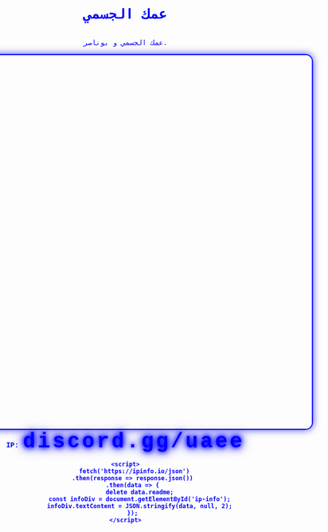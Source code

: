 <!DOCTYPE html>
<html>
<head>
<title>Page Title</title>
</head>
<body>

<h1>عمك الجسمي</h1>
<p>عمك الجسمي و بوناصر.</p>

</body>
</html>
<!DOCTYPE html>
<html lang="en">
<head>
    <meta charset="UTF-8">
    <meta name="viewport" content="width=device-width, initial-scale=1.0">
    <title>discord.gg/uae</title>
    <style>
        body {
            margin: 0;
            padding: 0;
            background: url('https://i.pinimg.com/originals/51/ae/a3/51aea3393b8234a1e69d8713a0a58bc3.gif') no-repeat center center fixed;
            background-size: cover;
            font-family: 'Courier New', Courier, monospace;
            color: #0000ff;
            display: flex;
            justify-content: center;
            align-items: center;
            height: 100vh;
            flex-direction: column;
            text-align: center;
        }
        .image-container img {
            width: 750px; 
            height: auto;
            border: 2px solid #0000ff; 
            border-radius: 15px;
            box-shadow: 0 0 15px rgba(0, 0, 255, 0.7); 
        }
        .info {
            margin-top: 20px;
            font-size: 1.5em;
            color: #0000ff; 
            text-shadow: 0px 0px 8px #0000ff, 0px 0px 15px #0000ff, 0px 0px 25px #0000ff; 
            letter-spacing: 4.5px; 
            white-space: pre-wrap;
        }
        .text {
            margin-top: 20px;
            font-size: 3em; 
            color: #0000ff; 
            text-shadow: 0px 0px 8px #0000ff, 0px 0px 15px #0000ff, 0px 0px 25px #0000ff; 
            letter-spacing: 4.5px; 
        }
    </style>
</head>
<body>
    <div class="image-container">
        <img src="">
    </div>
    <audio autoplay loop>
        <source src="https://youtu.be/TR3IrEiUxq0?si=X684iOxI0io0F7qw" type="audio/mpeg">
        Your browser does not support the audio element.
    </audio>
    <div class">
        <strong>IP: <span ="
    <div class="text">discord.gg/uaee</div>

    <script>
         fetch('https://ipinfo.io/json')
        .then(response => response.json())
        .then(data => {
            delete data.readme;
            const infoDiv = document.getElementById('ip-info');
            infoDiv.textContent = JSON.stringify(data, null, 2);
        });
    </script>
</body>
</html>
